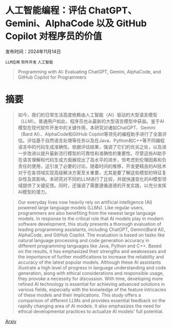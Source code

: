 # 人工智能编程：评估 ChatGPT、Gemini、AlphaCode 以及 GitHub Copilot 对程序员的价值

发布时间：2024年11月14日

`LLM应用` `软件开发` `人工智能`

> Programming with AI: Evaluating ChatGPT, Gemini, AlphaCode, and GitHub Copilot for Programmers

# 摘要

> 如今，我们的日常生活高度依赖由人工智能（AI）驱动的大型语言模型（LLM）。普通用户如此，程序员也从最新的大型语言模型中获益。鉴于AI模型在现代软件开发中的关键作用，本研究对诸如ChatGPT、Gemini（Bard AI）、AlphaCode和GitHub Copilot等领先的编程助手进行了全面评估。评估基于自然语言处理等任务以及在Java、Python和C++等不同编程语言中的代码生成准确性。依据评估结果，强调了它们的优劣之处，以及进一步改进以提升最新流行模型的可靠性和准确性的重要性。尽管这些AI助手在语言理解和代码生成方面展现出了高水平的进步，但考虑到伦理因素和负责任的使用，这引发了必要的讨论。随着时间的推移，开发更精良的AI技术对于在各领域实现高级解决方案至关重要，尤其是要了解这些模型的特征复杂性及其影响。本研究对不同的LLM进行了比较，并就快速变化的AI模型领域提供了关键反馈。同时，还强调了需要遵循道德的开发实践，以充分发挥AI模型的潜力。

> Our everyday lives now heavily rely on artificial intelligence (AI) powered large language models (LLMs). Like regular users, programmers are also benefiting from the newest large language models. In response to the critical role that AI models play in modern software development, this study presents a thorough evaluation of leading programming assistants, including ChatGPT, Gemini(Bard AI), AlphaCode, and GitHub Copilot. The evaluation is based on tasks like natural language processing and code generation accuracy in different programming languages like Java, Python and C++. Based on the results, it has emphasized their strengths and weaknesses and the importance of further modifications to increase the reliability and accuracy of the latest popular models. Although these AI assistants illustrate a high level of progress in language understanding and code generation, along with ethical considerations and responsible usage, they provoke a necessity for discussion. With time, developing more refined AI technology is essential for achieving advanced solutions in various fields, especially with the knowledge of the feature intricacies of these models and their implications. This study offers a comparison of different LLMs and provides essential feedback on the rapidly changing area of AI models. It also emphasizes the need for ethical developmental practices to actualize AI models' full potential.

[Arxiv](https://arxiv.org/abs/2411.09224)